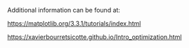 Additional information can be found at:

https://matplotlib.org/3.3.1/tutorials/index.html

https://xavierbourretsicotte.github.io/Intro_optimization.html
